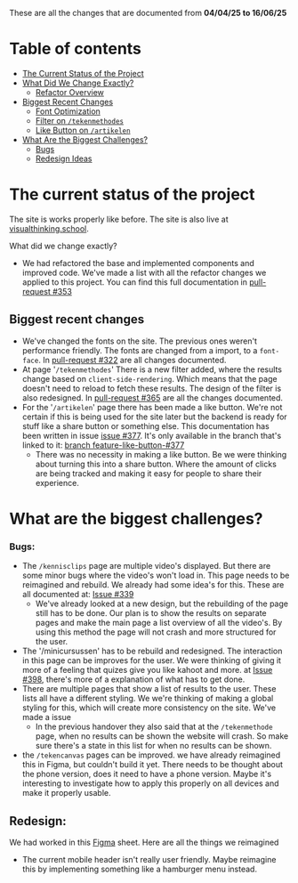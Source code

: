 These are all the changes that are documented from **04/04/25 to 16/06/25**

# Table of contents

-  [The Current Status of the Project](#the-current-status-of-the-project)
-  [What Did We Change Exactly?](#what-did-we-change-exactly)
   - [Refactor Overview](#refactor-overview)
-  [Biggest Recent Changes](#biggest-recent-changes)
   - [Font Optimization](#font-optimization)
   - [Filter on `/tekenmethodes`](#filter-on-tekenmethodes)
   - [Like Button on `/artikelen`](#like-button-on-artikelen)
-  [What Are the Biggest Challenges?](#what-are-the-biggest-challenges)
   - [Bugs](#bugs)
   - [Redesign Ideas](#redesign)

# The current status of the project
The site is works properly like before. The site is also live at [visualthinking.school](https://visualthinking.school).

What did we change exactly?
- We had refactored the base and implemented components and improved code. We've made a list with all the refactor changes we applied to this project. You can find this full documentation in [pull-request #353](https://github.com/fdnd-agency/visual-thinking/pull/353)
## ​Biggest recent changes
- We've changed the fonts on the site. The previous ones weren't performance friendly. The fonts are changed from a import, to a `font-face`. In [pull-request #322](https://github.com/fdnd-agency/visual-thinking/pull/429) are all changes documented.
- At page '`/tekenmethodes`' There is a new filter added, where the results change based on `client-side-rendering`. Which means that the page doesn't need to reload to fetch these results. The design of the filter is also redesigned. In [pull-request #365](https://github.com/fdnd-agency/visual-thinking/pull/405) are all the changes documented.
- For the '`/artikelen`' page there has been made a like button. We're not certain if this is being used for the site later but the backend is ready for stuff like a share button or something else. This documentation has been written in issue [issue #377](https://github.com/orgs/fdnd-agency/projects/7/views/13?filterQuery=-label%3ABacklog+-repo%3ARobin1224%2Fvisual-thinking+like&pane=issue&itemId=109618841&issue=fdnd-agency%7Cvisual-thinking%7C377). It's only available in the branch that's linked to it: [branch feature-like-button-#377](https://github.com/fdnd-agency/visual-thinking/tree/feature-like-button-%23377)
	- There was no necessity in making a like button. Be we were thinking about turning this into a share button. Where the amount of clicks are being tracked and making it easy for people to share their experience.  
# ​What are the biggest challenges?
### Bugs:
- The `/kennisclips` page are multiple video's displayed. But there are some minor bugs where the video's won't load in. This page needs to be reimagined and rebuild. We already had some idea's for this. These are all documented at: [Issue #339](https://github.com/fdnd-agency/visual-thinking/issues/339)
	- We've already looked at a new design, but the rebuilding of the page still has to be done. Our plan is to show the results on separate pages and make the main page a list overview of all the video's. By using this method the page will not crash and more structured for the user.  
- The '/minicursussen' has to be rebuild and redesigned. The interaction in this page can be improves for the user. We were thinking of giving it more of a feeling that quizes give you like kahoot and more. at [Issue #398](https://github.com/fdnd-agency/visual-thinking/issues/398), there's more of a explanation of what has to get done.
- There are multiple pages that show a list of results to the user. These lists all have a different styling. We we're thinking of making a global styling for this, which will create more consistency on the site. We've made a issue 
	- In the previous handover they also said that at the `/tekenmethode` page, when no results can be shown the website will crash. So make sure there's a state in this list for when no results can be shown. 
- the `/tekencanvas` pages can be improved. we have already reimagined this in Figma, but couldn't build it yet. There needs to be thought about the phone version, does it need to have a phone version. Maybe it's interesting to investigate how to apply this properly on all devices and make it properly usable.
## Redesign: 
We had worked in this [Figma](https://www.figma.com/design/IA8kp0MG1STYNqoFDIbuVj/Visual-Thinking---Page-Ideas?node-id=649-499&t=wY3WyjIDhP0Ge63j-1) sheet. Here are all the things we reimagined
- The current mobile header isn't really user friendly. Maybe reimagine this by implementing something like a hamburger menu instead.

